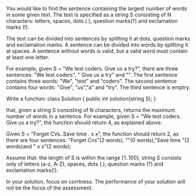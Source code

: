 You would like to find the sentence containing the largest number of words in some given text. The text is specified as a string S consisting of N characters: letters, spaces, dots (.), question marks(?) and exclamation marks (!).

The text can be divided into sentences by splitting it at dots, question marks and exclamation marks. A sentence can be divided into words by splitting it at spaces. A sentence without words is valid, but a valid word must contain at least one letter.

For example, given S = "We test coders. Give us a try?", there are three sentences: "We test coders", " Give us a try" and "". The first sentence contains three words: "We", "test" and "coders". The second sentence contains four words: "Give", "us","a" and "try". The third sentence is emptry.

Write a function:
	class Solution { public int solution(string S); }
	
that, given a string S consisting of N characters, returns the maximum number of words in a sentence. 
For example, given S = "We test coders. Give us a try?", the function should return 4, as explained above.

Given S = "Forget CVs..Save time . x x", the function should return 2, as there are four sentences: "Forget Cvs"(2 words), ""(0 words),"Save time "(2 words)and " x x"(2 words);

Assume that:
	the length of S is within the range [1..100];
	string S consists only of letters (a-z, A-Z), spaces, dots (.), question marks (?) and exclamation marks(!).
	
In your solution, focus on corrtness. The performance of your solution will not be the focus of the assessment.